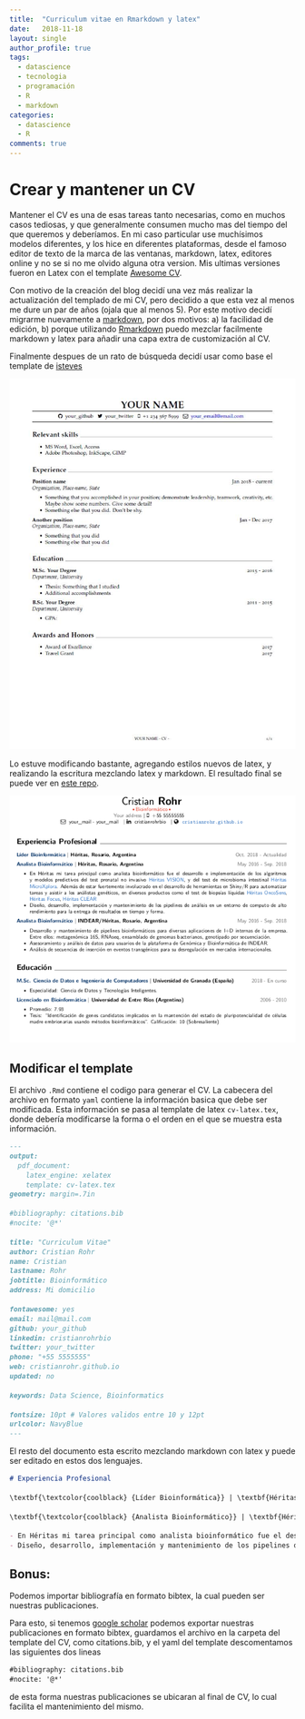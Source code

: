 ```yaml
---
title:  "Curriculum vitae en Rmarkdown y latex"
date:   2018-11-18
layout: single
author_profile: true
tags:
  - datascience
  - tecnologia
  - programación
  - R
  - markdown
categories:
  - datascience
  - R
comments: true
---
```


# Crear y mantener un CV

Mantener el CV es una de esas tareas tanto necesarias, como en muchos casos tediosas, y que generalmente consumen mucho mas del tiempo del que queremos y deberíamos.
En mi caso particular use muchísimos modelos diferentes, y los hice en diferentes plataformas, desde el famoso editor de texto de la marca de las ventanas, markdown, latex, editores online y no se si no me olvido alguna otra version. Mis ultimas versiones fueron en Latex con el template [Awesome CV](https://github.com/posquit0/Awesome-CV).

Con motivo de la creación del blog decidí una vez más realizar la actualización del templado de mi CV, pero decidido a que esta vez al menos me dure un par de años (ojala que al menos 5). Por este motivo decidí migrarme nuevamente a [markdown](https://www.markdownguide.org/basic-syntax/), por dos motivos: a) la facilidad de edición, b) porque utilizando [Rmarkdown](https://rmarkdown.rstudio.com/) puedo mezclar facilmente markdown y latex para añadir una capa extra de customización al CV.

Finalmente despues de un rato de búsqueda decidí usar como base el template de [isteves](https://github.com/isteves/resume) 

![iecv](/assets/img/cv_ie.jpg)

Lo estuve modificando bastante, agregando estilos nuevos de latex, y realizando la escritura mezclando latex y markdown. El resultado final se puede ver en [este repo](https://github.com/cristianrohr/CV_Rmarkdown).

![crcv](/assets/img/new_CR.png)

## Modificar el template

El archivo `.Rmd` contiene el codigo para generar el CV. La cabecera del archivo en formato `yaml` contiene la información basica que debe ser modificada. Esta información se pasa al template de latex `cv-latex.tex`, donde debería modificarse la forma o el orden en el que se muestra esta información.

```md
---
output: 
  pdf_document:
    latex_engine: xelatex
    template: cv-latex.tex
geometry: margin=.7in

#bibliography: citations.bib
#nocite: '@*'

title: "Curriculum Vitae"
author: Cristian Rohr
name: Cristian
lastname: Rohr
jobtitle: Bioinformático 
address: Mi domicilio

fontawesome: yes
email: mail@mail.com
github: your_github
linkedin: cristianrohrbio
twitter: your_twitter
phone: "+55 5555555"
web: cristianrohr.github.io
updated: no

keywords: Data Science, Bioinformatics

fontsize: 10pt # Valores validos entre 10 y 12pt
urlcolor: NavyBlue
---
```

El resto del documento esta escrito mezclando markdown con latex y puede ser editado en estos dos lenguajes.

```md
# Experiencia Profesional 

\textbf{\textcolor{coolblack} {Líder Bioinformática}} | \textbf{Héritas, Rosario, Argentina} \hfill \textcolor{mygray} {Oct. 2018 - Actualidad}

\textbf{\textcolor{coolblack} {Analista Bioinformático}} | \textbf{Héritas, Rosario, Argentina} \hfill \textcolor{mygray} {May 2016 - Sep. 2018}

- En Héritas mi tarea principal como analista bioinformático fue el desarrollo e implementación de los algoritmos y modelos predictivos del test prenatal no invasivo [Héritas VISION](http://heritas.com.ar/genomica-de-la-reproduccion/vision/), y del test de microbioma intestinal [Héritas MicroXplora](http://heritas.com.ar/microxplora/). Además de estar fuertemente involucrado en el desarrollo de herramientas en Shiny/R para automatizar tareas y asistir a los análistas genéticos, en diversos productos como el test de biopsías líquidas [Héritas OncoSens](http://heritas.com.ar/genomica-clinica/oncosens/), [Héritas Focus](http://heritas.com.ar/genomica-clinica/exoma-clinico/), [Héritas CLEAR](http://heritas.com.ar/genomica-clinica/cancer-hereditario/)
- Diseño, desarrollo, implementación y mantenimiento de los pipelines de análisis en un entorno de computo de alto rendimiento para la entrega de resultados en tiempo y forma.
```

## Bonus:
Podemos importar bibliografía en formato bibtex, la cual pueden ser nuestras publicaciones.

Para esto, si tenemos [google scholar](https://scholar.google.es/citations?user=hyLMQvAAAAAJ&hl=en) podemos exportar nuestras publicaciones en formato bibtex,
guardamos el archivo en la carpeta del template del CV, como citations.bib, y el yaml del template descomentamos las siguientes dos lineas


```md
#bibliography: citations.bib
#nocite: '@*'
```

de esta forma nuestras publicaciones se ubicaran al final de CV, lo cual facilita el mantenimiento del mismo.
